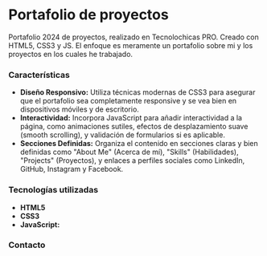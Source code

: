 # Portafolio de proyectos
Portafolio 2024 de proyectos, realizado en Tecnolochicas PRO. Creado con HTML5, CSS3 y JS. El enfoque es meramente un portafolio sobre mi y los proyectos en los cuales he trabajado.

### Características
+ **Diseño Responsivo:** Utiliza técnicas modernas de CSS3 para asegurar que el portafolio sea completamente responsive y se vea bien en dispositivos móviles y de escritorio.
+ **Interactividad:** Incorpora JavaScript para añadir interactividad a la página, como animaciones sutiles, efectos de desplazamiento suave (smooth scrolling), y validación de formularios si es aplicable.
+ **Secciones Definidas:** Organiza el contenido en secciones claras y bien definidas como "About Me" (Acerca de mí), "Skills" (Habilidades), "Projects" (Proyectos), y enlaces a perfiles sociales como LinkedIn, GitHub, Instagram y Facebook.


### Tecnologías utilizadas
+ **HTML5**
+ **CSS3**
+ **JavaScript:**


### Contacto
